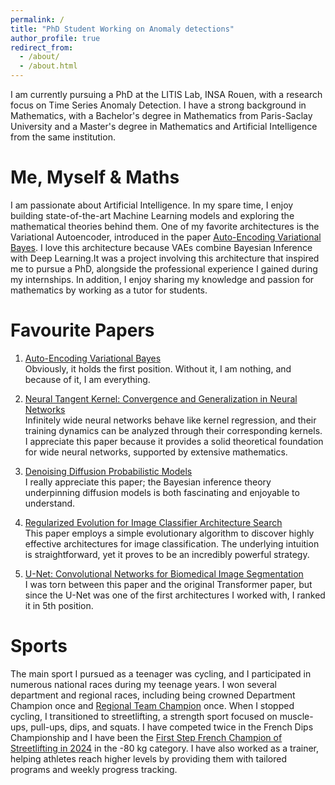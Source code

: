 ```yaml
---
permalink: /
title: "PhD Student Working on Anomaly detections"
author_profile: true
redirect_from: 
  - /about/
  - /about.html
---
```


I am currently pursuing a PhD at the LITIS Lab, INSA Rouen, with a research focus on Time Series Anomaly Detection. I have a strong background in Mathematics, with a Bachelor's degree in Mathematics from Paris-Saclay University and a Master's degree in Mathematics and Artificial Intelligence from the same institution.

Me, Myself & Maths
======

I am passionate about Artificial Intelligence. In my spare time, I enjoy building state-of-the-art Machine Learning models and exploring the mathematical theories behind them. One of my favorite architectures is the Variational Autoencoder, introduced in the paper [Auto-Encoding Variational Bayes](https://arxiv.org/abs/1312.6114). I love this architecture because VAEs combine Bayesian Inference with Deep Learning.It was a project involving this architecture that inspired me to pursue a PhD, alongside the professional experience I gained during my internships. In addition, I enjoy sharing my knowledge and passion for mathematics by working as a tutor for students. 

# Favourite Papers

1. [Auto-Encoding Variational Bayes](https://arxiv.org/abs/1312.6114)  
   Obviously, it holds the first position. Without it, I am nothing, and because of it, I am everything.

2. [Neural Tangent Kernel: Convergence and Generalization in Neural Networks](https://arxiv.org/abs/1806.07572)  
   Infinitely wide neural networks behave like kernel regression, and their training dynamics can be analyzed through their corresponding kernels. I appreciate this paper because it provides a solid theoretical foundation for wide neural networks, supported by extensive mathematics.

3. [Denoising Diffusion Probabilistic Models](https://arxiv.org/abs/2006.11239)  
   I really appreciate this paper; the Bayesian inference theory underpinning diffusion models is both fascinating and enjoyable to understand.

4. [Regularized Evolution for Image Classifier Architecture Search](https://arxiv.org/abs/1802.01548)  
   This paper employs a simple evolutionary algorithm to discover highly effective architectures for image classification. The underlying intuition is straightforward, yet it proves to be an incredibly powerful strategy.

5. [U-Net: Convolutional Networks for Biomedical Image Segmentation](https://arxiv.org/abs/1505.04597)  
   I was torn between this paper and the original Transformer paper, but since the U-Net was one of the first architectures I worked with, I ranked it in 5th position.

Sports
======
The main sport I pursued as a teenager was cycling, and I participated in numerous national races during my teenage years. I won several department and regional races, including being crowned Department Champion once and [Regional Team Champion](https://www.facebook.com/573518262704708/photos/vilhes-se-r%C3%A9v%C3%A8lesamy-vilhes-vous-connaissiez-comme-beaucoup-vous-avez-appris-%C3%A0-l/998631540193376/) once.
When I stopped cycling, I transitioned to streetlifting, a strength sport focused on muscle-ups, pull-ups, dips, and squats. I have competed twice in the French Dips Championship and I have been the [First Step French Champion of Streetlifting in 2024](https://www.instagram.com/p/C4iBlPwo76L/?img_index=5) in the -80 kg category. I have also worked as a trainer, helping athletes reach higher levels by providing them with tailored programs and weekly progress tracking.

